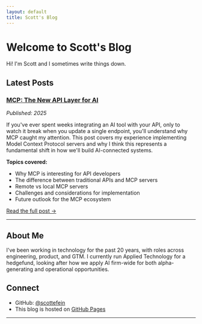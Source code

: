 ```yaml
---
layout: default
title: Scott's Blog
---
```


# Welcome to Scott's Blog

Hi! I'm Scott and I sometimes write things down. 

## Latest Posts

### [MCP: The New API Layer for AI](./mcp-blog-post.html)
*Published: 2025*

If you've ever spent weeks integrating an AI tool with your API, only to watch it break when you update a single endpoint, you'll understand why MCP caught my attention. This post covers my experience implementing Model Context Protocol servers and why I think this represents a fundamental shift in how we'll build AI-connected systems.

**Topics covered:**
- Why MCP is interesting for API developers
- The difference between traditional APIs and MCP servers
- Remote vs local MCP servers
- Challenges and considerations for implementation
- Future outlook for the MCP ecosystem

[Read the full post →](./mcp-blog-post.html)

---

## About Me

I've been working in technology for the past 20 years, with roles across engineering, product, and GTM. I currently run Applied Technology for a hedgefund, looking after how we apply AI firm-wide for both alpha-generating and operational opportunities. 

## Connect

- GitHub: [@scottefein](https://github.com/scottefein)
- This blog is hosted on [GitHub Pages](https://github.com/scottefein/scottefein.github.io)

---